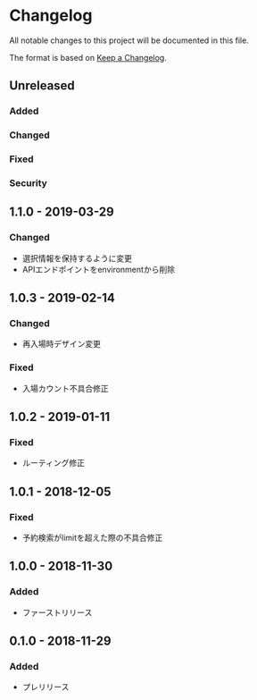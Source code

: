 # Changelog
All notable changes to this project will be documented in this file.

The format is based on [Keep a Changelog](http://keepachangelog.com/).

## Unreleased
### Added

### Changed

### Fixed

### Security

## 1.1.0 - 2019-03-29
### Changed
- 選択情報を保持するように変更
- APIエンドポイントをenvironmentから削除

## 1.0.3 - 2019-02-14
### Changed
- 再入場時デザイン変更
### Fixed
- 入場カウント不具合修正

## 1.0.2 - 2019-01-11
### Fixed
- ルーティング修正

## 1.0.1 - 2018-12-05
### Fixed
- 予約検索がlimitを超えた際の不具合修正

## 1.0.0 - 2018-11-30
### Added
- ファーストリリース

## 0.1.0 - 2018-11-29
### Added
- プレリリース
